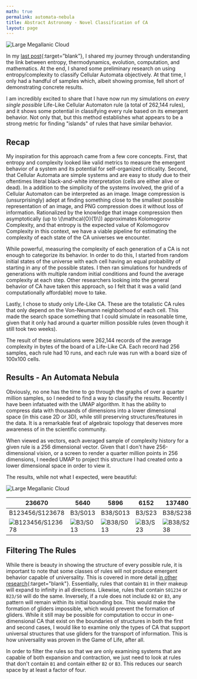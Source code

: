 ```yaml
---
math: true
permalink: automata-nebula
title: Abstract Astronomy - Novel Classification of CA
layout: page
---
```


![Large Megallanic Cloud](/blog/images/automata_nebula/expository/large_megallanic_cloud.jpg)

In my [last post](/blog/turing-basins){:target=”blank”}, I shared my journey through understanding the link between entropy, thermodynamics, evolution, computation, and mathematics. At the end, I shared some preliminary research on using entropy/complexity to classify Cellular Automata objectively. At that time, I only had a handful of samples which, albeit showing promise, fell short of demonstrating concrete results.

I am incredibly excited to share that I have now run my simulations on _every single possible_ Life-Like Cellular Automaton rule (a total of 262,144 rules), and it shows some potential in classifying every rule based on its emergent behavior. Not only that, but this method establishes what appears to be a strong metric for finding "islands" of rules that have similar behavior.

## Recap

My inspiration for this approach came from a few core concepts. First, that entropy and complexity looked like valid metrics to measure the emergent behavior of a system and its potential for self-organized criticality. Second, that Cellular Automata are simple systems and are easy to study due to their oftentimes literal black-and-white interpretation (cells are either alive or dead). In a addition to the simplicity of the systems involved, the grid of a Cellular Automaton can be interpreted as an image. Image compression is (unsurprisingly) adept at finding something close to the smallest possible representation of an image, and PNG compression does it without loss of information. Rationalized by the knowledge that image compression then asymptotically (up to \\(\mathcal{O}(1)\\)) approximates Kolomogorov Complexity, and that entropy is the expected value of Kolomogorov Complexity in this context, we have a viable pipeline for estimating the complexity of each state of the CA universes we encounter.

While powerful, measuring the complexity of each generation of a CA is not enough to categorize its behavior. In order to do this, I started from random initial states of the universe with each cell having an equal probability of starting in any of the possible states. I then ran simulations for hundreds of generations with multiple random initial conditions and found the average complexity at each step. Other researchers looking into the general behavior of CA have taken this approach, so I felt that it was a valid (and computationally affordable) move to take.

Lastly, I chose to study only Life-Like CA. These are the totalistic CA rules that only depend on the Von-Neumann neighborhood of each cell. This made the search space something that I could simulate in reasonable time, given that it only had around a quarter million possible rules (even though it still took two weeks).

The result of these simulations were 262,144 records of the average complexity in bytes of the board of a Life-Like CA. Each record had 256 samples, each rule had 10 runs, and each rule was run with a board size of 100x100 cells.

## Results - An Automata Nebula

Obviously, no one has the time to go through the graphs of over a quarter million samples, so I needed to find a way to classify the results. Recently I have been infatuated with the UMAP algorithm. It has the ability to compress data with thousands of dimensions into a lower dimensional space (in this case 2D or 3D), while still preserving structures/features in the data. It is a remarkable feat of algebraic topology that deserves more awareness of in the scientific community.

When viewed as vectors, each averaged sample of complexity history for a given rule is a 256 dimensional vector. Given that I don't have 256-dimensional vision, or a screen to render a quarter million points in 256 dimensions, I needed UMAP to project this structure I had created onto a lower dimensional space in order to view it.

The results, while not what I expected, were beautiful:

![Large Megallanic Cloud](/blog/images/automata_nebula/plots/selected_run/UMAP_CA_Full.png)

| 236670|5640|5896|6152|137480|
|-------------------------------------------------------------------------------------------------------------------|-------------------------------------------------------------------------------------------------|---------------------------------------------------------------------------------------------------|-----------------------------------------------------------------------------------------------|---------------------------------------------------------------------------------------------------|
|B123456/S123678|B3/S013|B38/S013|B3/S23|B38/S238|
| ![B123456/S123678](/blog/images/automata_nebula/animations/similar/gol_like/236670-B123456-S123678.gif) | ![B3/S013](/blog/images/automata_nebula/animations/similar/gol_like/5640-B3-S013.gif) | ![B38/S013](/blog/images/automata_nebula/animations/similar/gol_like/5896-B38-S013.gif) | ![B3/S23](/blog/images/automata_nebula/animations/similar/gol_like/6152-B3-S23.gif) | ![B38/S238](/blog/images/automata_nebula/animations/similar/gol_like/137480-B38-S238.gif) |

## Filtering The Rules

While there is beauty in showing the structure of every possible rule, it is important to note that some classes of rules will not produce emergent behavior capable of universality. This is covered in more detail [in other research](https://www.ics.uci.edu/~eppstein/ca/wolfram.html){:target="blank"}. Essentially, rules that contain `B1` in their makeup will expand to infinity in all directions. Likewise, rules that contain `S01234` or `B23/S0` will do the same. Inversely, if a rule does not include `B2` or `B3`, any pattern will remain within its initial bounding box. This would make the formation of gliders impossible, which would prevent the formation of gliders. While it still may be possible for computation to occur in one-dimensional CA that exist on the boundaries of structures in both the first and second cases, I would like to examine only the types of CA that support universal structures that use gliders for the transport of information. This is how universality was proven in the Game of Life, after all.

In order to filter the rules so that we are only examining systems that are capable of both expansion and contraction, we just need to look at rules that don't contain `B1` and contain either `B2` or `B3`. This reduces our search space by at least a factor of four.
